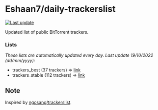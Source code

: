 
# Eshaan7/daily-trackerslist 

[![Last update](https://img.shields.io/badge/Last%20update-19/10/2022-blue.svg)](#)

Updated list of public BitTorrent trackers.

### Lists
*These lists are automatically updated every day. Last update 19/10/2022 (_dd/mm/yyyy_):*

* trackers_best (37 trackers) => [link](https://raw.githubusercontent.com/eshaan7/daily-trackerslist/master/trackers_best.txt)
* trackers_stable (112 trackers) => [link](https://raw.githubusercontent.com/eshaan7/daily-trackerslist/master/trackers_stable.txt)

## Note

Inspired by [ngosang/trackerslist](https://github.com/ngosang/trackerslist).
